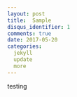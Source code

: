```yaml
---
layout: post
title:  Sample
disqus_identifier: 1
comments: true
date: 2017-05-20
categories: 
  jekyll 
  update
  more
---
```


testing
